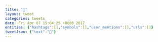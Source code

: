```yaml
---
title: '🛫'
layout: tweet
categories: tweets
date: Fri Apr 07 15:04:25 +0000 2017
entities: {"hashtags":[],"symbols":[],"user_mentions":[],"urls":[]}
tweetJson: {"text":"🛫"}
---
```

